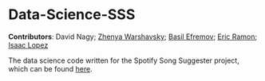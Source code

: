 # Data-Science-SSS

**Contributors**: David Nagy; [Zhenya Warshavsky](https://github.com/zwarshavsky); [Basil Efremov](https://github.com/Baisal89); [Eric Ramon](https://github.com/nephylum); [Isaac Lopez](https://github.com/lopez-isaac)

The data science code written for the Spotify Song Suggester project, which can be found [here](https://front-end-sss.now.sh/login).
